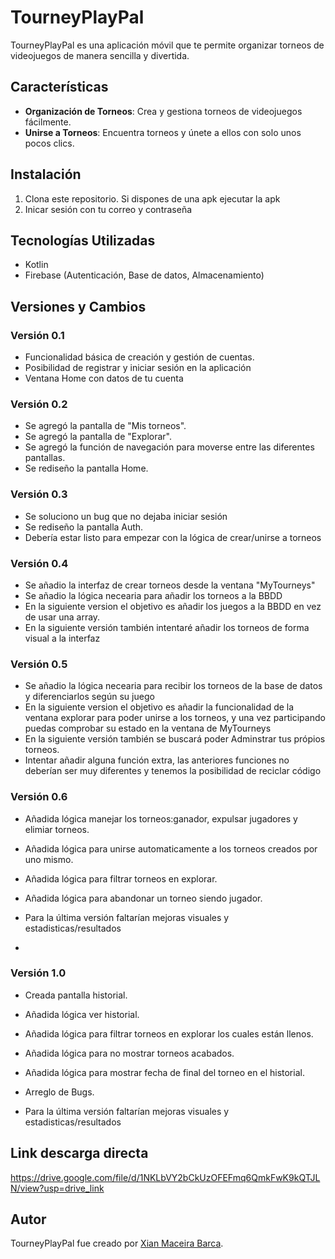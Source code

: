 # TourneyPlayPal

TourneyPlayPal es una aplicación móvil que te permite organizar torneos de videojuegos de manera sencilla y divertida.

## Características

- **Organización de Torneos**: Crea y gestiona torneos de videojuegos fácilmente.
- **Unirse a Torneos**: Encuentra torneos y únete a ellos con solo unos pocos clics.

## Instalación

1. Clona este repositorio. Si dispones de una apk ejecutar la apk
2. Inicar sesión con tu correo y contraseña

## Tecnologías Utilizadas

- Kotlin
- Firebase (Autenticación, Base de datos, Almacenamiento)

## Versiones y Cambios

### Versión 0.1

- Funcionalidad básica de creación y gestión de cuentas.
- Posibilidad de registrar y iniciar sesión en la aplicación
- Ventana Home con datos de tu cuenta

### Versión 0.2

- Se agregó la pantalla de "Mis torneos".
- Se agregó la pantalla de "Explorar".
- Se agregó la función de navegación para moverse entre las diferentes pantallas.
- Se rediseño la pantalla Home.

### Versión 0.3

- Se soluciono un bug que no dejaba iniciar sesión
- Se rediseño la pantalla Auth.
- Debería estar listo para empezar con la lógica de crear/unirse a torneos

### Versión 0.4

- Se añadio la interfaz de crear torneos desde la ventana "MyTourneys"
- Se añadio la lógica necearia para añadir los torneos a la BBDD
- En la siguiente version el objetivo es añadir los juegos a la BBDD en vez de usar una array.
- En la siguiente versión también intentaré añadir los torneos de forma visual a la interfaz

### Versión 0.5

- Se añadio la lógica necearia para recibir los torneos de la base de datos y diferenciarlos según su juego
- En la siguiente version el objetivo es añadir la funcionalidad de la ventana explorar para poder unirse a los torneos, y una vez participando puedas comprobar su estado en la ventana de MyTourneys
- En la siguiente versión también se buscará poder Adminstrar tus própios torneos.
- Intentar añadir alguna función extra, las anteriores funciones no deberían ser muy diferentes y tenemos la posibilidad de reciclar código

### Versión 0.6

- Añadida lógica manejar los torneos:ganador, expulsar jugadores y elimiar torneos.
- Añadida lógica para unirse automaticamente a los torneos creados por uno mismo.
- Añadida lógica para filtrar torneos en explorar.
- Añadida lógica para abandonar un torneo siendo jugador.

- Para la última versión faltarían mejoras visuales y estadisticas/resultados
- 
### Versión 1.0

- Creada pantalla historial.
- Añadida lógica ver historial.
- Añadida lógica para filtrar torneos en explorar los cuales están llenos.
- Añadida lógica para no mostrar torneos acabados.
- Añadida lógica para mostrar fecha de final del torneo en el historial.
- Arreglo de Bugs.

- Para la última versión faltarían mejoras visuales y estadisticas/resultados

## Link descarga directa
https://drive.google.com/file/d/1NKLbVY2bCkUzOFEFmq6QmkFwK9kQTJLN/view?usp=drive_link

## Autor

TourneyPlayPal fue creado por [Xian Maceira Barca](https://github.com/XianMaceira).


